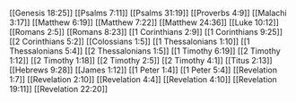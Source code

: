 [[Genesis 18:25]]
[[Psalms 7:11]]
[[Psalms 31:19]]
[[Proverbs 4:9]]
[[Malachi 3:17]]
[[Matthew 6:19]]
[[Matthew 7:22]]
[[Matthew 24:36]]
[[Luke 10:12]]
[[Romans 2:5]]
[[Romans 8:23]]
[[1 Corinthians 2:9]]
[[1 Corinthians 9:25]]
[[2 Corinthians 5:2]]
[[Colossians 1:5]]
[[1 Thessalonians 1:10]]
[[1 Thessalonians 5:4]]
[[2 Thessalonians 1:5]]
[[1 Timothy 6:19]]
[[2 Timothy 1:12]]
[[2 Timothy 1:18]]
[[2 Timothy 2:5]]
[[2 Timothy 4:1]]
[[Titus 2:13]]
[[Hebrews 9:28]]
[[James 1:12]]
[[1 Peter 1:4]]
[[1 Peter 5:4]]
[[Revelation 1:7]]
[[Revelation 2:10]]
[[Revelation 4:4]]
[[Revelation 4:10]]
[[Revelation 19:11]]
[[Revelation 22:20]]
